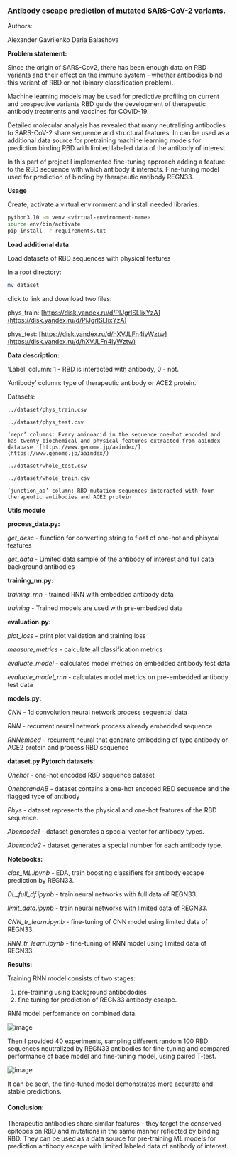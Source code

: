 ### Antibody escape prediction of mutated SARS-CoV-2 variants.
Authors:

Alexander Gavrilenko
Daria Balashova

**Problem statement:**

Since the origin of SARS-Cov2, there has been enough data on RBD variants and their effect on the immune system - whether antibodies bind this variant of RBD or not (binary classification problem).

Machine learning models may be used for predictive profiling on current and prospective variants RBD guide the development of therapeutic antibody treatments and vaccines for COVID-19.

Detailed molecular analysis has revealed that many neutralizing antibodies to SARS-CoV-2 share sequence and structural features. In can be used as a additional data source for pretraining machine learning models for prediction binding RBD with limited labeled data of the antibody of interest. 

In this part of project I implemented fine-tuning approach adding a feature to the RBD sequence with which antibody it interacts. Fine-tuning model used for prediction of binding by therapeutic antibody REGN33.

**Usage**

Create, activate a virtual environment and install needed libraries.

```bash
python3.10 -m venv <virtual-environment-name>
source env/bin/activate
pip install -r requirements.txt
```

**Load additional data** 

Load datasets of RBD sequences with physical features

In a root directory:

```bash
mv dataset
```

click to link and download two files:

phys_train: [https://disk.yandex.ru/d/PlJgrISLlixYzA](https://disk.yandex.ru/d/PlJgrISLlixYzA)

phys_test: [https://disk.yandex.ru/d/hXVJLFn4iyWztw](https://disk.yandex.ru/d/hXVJLFn4iyWztw)

**Data description:**

  ‘Label’ column: 1 - RBD is interacted with antibody, 0 - not.

  ‘Antibody’ column: type of therapeutic antibody or ACE2 protein.

  Datasets:

    ../dataset/phys_train.csv

    ../dataset/phys_test.csv   

    ‘repr’ columns: Every aminoacid in the sequence one-hot encoded and has twenty biochemical and physical features extracted from aaindex                 database  [https://www.genome.jp/aaindex/](https://www.genome.jp/aaindex/)

    ../dataset/whole_test.csv   

    ../dataset/whole_train.csv

    ‘junction_aa’ column: RBD mutation sequences interacted with four therapeutic antibodies and ACE2 protein

**Utils module**

__process_data.py:__

*get_desc* - function for converting string to float of one-hot and phisycal features

*get_data*  - Limited data sample of the antibody of interest and full data background antibodies

__training_nn.py:__

*training_rnn* - trained RNN with embedded antibody data

*training* - Trained models are used with pre-embedded data

__evaluation.py:__

*plot_loss* - print plot validation and training loss

*measure_metrics* - calculate all classification metrics

*evaluate_model*  - calculates model metrics on embedded antibody test data

*evaluate_model_rnn*  - calculates model metrics on pre-embedded antibody test data

__models.py:__

*CNN* - 1d convolution neural network process sequential data 

*RNN* - recurrent neural network process already embedded sequence

*RNNembed* - recurrent neural that generate embedding of type antibody or ACE2 protein and process RBD sequence

__dataset.py Pytorch datasets:__

*Onehot* - one-hot encoded RBD sequence dataset

*OnehotandAB* -  dataset contains a one-hot encoded RBD sequence and the flagged type of antibody

*Phys* - dataset represents the physical and one-hot features of the RBD sequence.

*Abencode1* - dataset generates a special vector for antibody types.

*Abencode2* - dataset generates a special number for each antibody type.

**Notebooks:**

*clas_ML.ipynb* - EDA, train boosting classifiers for antibody escape prediction by REGN33.

*DL_full_df.ipynb* - train neural networks with full data of REGN33.

*limit_data.ipynb* - train neural networks with limited data of REGN33.

*CNN_tr_learn.ipynb* - fine-tuning of CNN model using limited data of REGN33.

*RNN_tr_learn.ipynb* - fine-tuning of RNN model using limited data of REGN33. 

**Results:**

Training RNN model consists of two stages:
1. pre-training using background antibododies
2. fine tuning for prediction of REGN33 antibody escape.

RNN model performance on combined data.


![image](https://github.com/GavrilenkoA/ML_mutational_learning/assets/92908421/a9dee58e-127f-4e87-afcf-511fc40ff9cf)



Then I provided 40 experiments, sampling different random 100 RBD sequences neutralized by REGN33 antibodies for fine-tuning and compared performance of base model and fine-tuning model, using paired T-test.

![image](https://github.com/GavrilenkoA/ML_mutational_learning/assets/92908421/8344ce73-e615-4f85-91b9-c0924f836953)

It can be seen, the fine-tuned model demonstrates more accurate and stable predictions.

#### Conclusion: 
Therapeutic antibodies share similar features - they target the conserved epitopes on RBD and mutations in the same manner reflected by binding RBD.
They can be used as a data source for pre-training ML models for prediction antibody escape with limited labeled data of antibody of interest.


